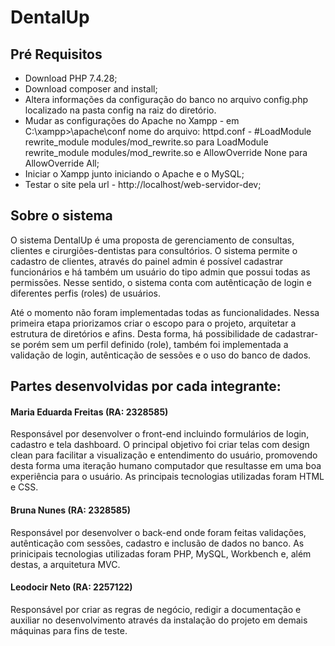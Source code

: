 # DentalUp

## Pré Requisitos
- Download PHP 7.4.28;
- Download composer and install;
- Altera informações da configuração do banco no arquivo config.php localizado na pasta config na raiz do diretório.
- Mudar as configurações do Apache no Xampp - em C:\xampp>\apache\conf nome do arquivo: httpd.conf - 
#LoadModule rewrite_module modules/mod_rewrite.so para 
LoadModule rewrite_module modules/mod_rewrite.so e 
AllowOverride None para AllowOverride All;
- Iniciar o Xampp junto iniciando o Apache e o MySQL;
- Testar o site pela url - http://localhost/web-servidor-dev;

## Sobre o sistema
O sistema DentalUp é uma proposta de gerenciamento de consultas, clientes e cirurgiões-dentistas para consultórios.
O sistema permite o cadastro de clientes, através do painel admin é possível cadastrar funcionários e há também um 
usuário do tipo admin que possui todas as permissões. Nesse sentido, o sistema conta com autênticação de login e diferentes
perfis (roles) de usuários.

Até o momento não foram implementadas todas as funcionalidades.
Nessa primeira etapa priorizamos criar o escopo para o projeto, arquitetar a estrutura de diretórios e afins.
Desta forma, há possibilidade de cadastrar-se porém sem um perfil definido (role), também foi implementada a validação de login, 
autênticação de sessões e o uso do banco de dados.

## Partes desenvolvidas por cada integrante:

#### Maria Eduarda Freitas (RA: 2328585)
Responsável por desenvolver o front-end incluindo formulários de login, cadastro e tela dashboard.
O principal objetivo foi criar telas com design clean para facilitar a visualização e entendimento
do usuário, promovendo desta forma uma iteração humano computador que resultasse em uma boa experiência
para o usuário.
As principais tecnologias utilizadas foram HTML e CSS.

#### Bruna Nunes (RA: 2328585) 
Responsável por desenvolver o back-end onde foram feitas validações, autênticação com sessões,
cadastro e inclusão de dados no banco.
As prinicipais tecnologias utilizadas foram PHP, MySQL, Workbench e, além destas, a arquitetura MVC.

#### Leodocir Neto (RA: 2257122)
Responsável por criar as regras de negócio, redigir a documentação e 
auxiliar no desenvolvimento através da instalação do projeto em demais máquinas para fins de teste.
